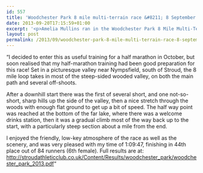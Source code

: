 ```yaml
---
id: 557
title: 'Woodchester Park 8 mile multi-terrain race &#8211; 8 September 2013'
date: 2013-09-20T17:15:59+01:00
excerpt: '<p>Amelia Mullins ran in the Woodchester Park 8 Mile Multi-Terrain race on 8 September 2013:</p>'
layout: post
permalink: /2013/09/woodchester-park-8-mile-multi-terrain-race-8-september-2013/
---
```

&#8220;I decided to enter this as useful training for a half marathon in October, but soon realised that my half-marathon training had been good preparation for this race! Set in a picturesque valley near Nympsfield, south of Stroud, the 8 mile loop takes in most of the steep-sided wooded valley, on both the main path and several off-shoots.

After a downhill start there was the first of several short, and one not-so-short, sharp hills up the side of the valley, then a nice stretch through the woods with enough flat ground to get up a bit of speed. The half way point was reached at the bottom of the far lake, where there was a welcome drinks station, then it was a gradual climb most of the way back up to the start, with a particularly steep section about a mile from the end.

I enjoyed the friendly, low-key atmosphere of the race as well as the scenery, and was very pleased with my time of 1:09:47, finishing in 44th place out of 84 runners (6th female). Full results are at: <a href="http://stroudathleticclub.co.uk/Content/Results/woodchester_park/woodchester_park_2013.pdf" target="_blank" rel="nofollow">http://stroudathleticclub.co.uk/Content/Results/woodchester_park/woodchester_park_2013.pdf</a>&#8220;